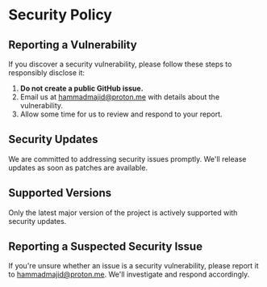 # Security Policy

## Reporting a Vulnerability

If you discover a security vulnerability, please follow these steps to responsibly disclose it:

1. **Do not create a public GitHub issue.**
2. Email us at [hammadmajid@proton.me](mailto:hammadmajid@proton.me) with details about the vulnerability.
3. Allow some time for us to review and respond to your report.

## Security Updates

We are committed to addressing security issues promptly. We'll release updates as soon as patches are available.

## Supported Versions

Only the latest major version of the project is actively supported with security updates.

## Reporting a Suspected Security Issue

If you're unsure whether an issue is a security vulnerability, please report it to [hammadmajid@proton.me](mailto:hammadmajid@proton.me). We'll investigate and respond accordingly.
